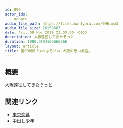 ```yaml
---
id: 096
actor_ids:
  - aoharu
audio_file_path: https://files.nantyara.com/096.mp3
audio_file_size: 26159683
date: Fri, 08 Nov 2019 22:55:00 +0900
description: 大阪遠征してきたぞっと
duration: 1086.3804166666666
layout: article
title: 第096回「あおはるソロ 大阪の思い出話」
---
```

## 概要

大阪遠征してきたぞっと

## 関連リンク

* [東京恋慕](https://twitter.com/tokyorenbo)
* [中出し少年](https://nakadashishounen.jimdo.com/)
